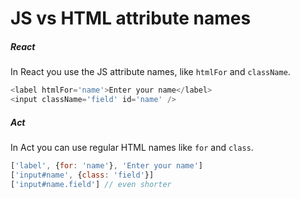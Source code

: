# JS vs HTML attribute names

##### React

In React you use the JS attribute names, like `htmlFor` and `className`.

```js
<label htmlFor='name'>Enter your name</label>
<input className='field' id='name' />
```

##### Act

In Act you can use regular HTML names like `for` and `class`.

```js
['label', {for: 'name'}, 'Enter your name']
['input#name', {class: 'field'}]
['input#name.field'] // even shorter
```
